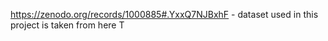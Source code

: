 https://zenodo.org/records/1000885#.YxxQ7NJBxhF - dataset used in this project is taken from here
T
